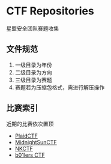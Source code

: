 
# CTF Repositories

星盟安全团队赛题收集

## 文件规范

1. 一级目录为年份
2. 二级目录为方向
3. 三级目录为赛题
4. 赛题若为压缩包格式，需进行解压操作

## 比赛索引

近期的比赛依次置顶

* [PlaidCTF](2023/PlaidCTF)
* [MidnightSunCTF](2023/MidnightSunCTF)
* [NKCTF](2023/NKCTF)
* [b01lers CTF](2023/b01lers%20CTF)
